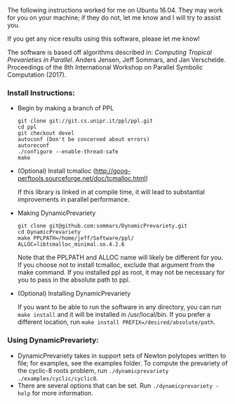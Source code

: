 The following instructions worked for me on Ubuntu 16.04. They may work for you on your machine; if they do not, let me know and I will try to assist you.

If you get any nice results using this software, please let me know!

The software is based off algorithms described in:
*Computing Tropical Prevarieties in Parallel*. Anders Jensen, Jeff Sommars, and Jan Verschelde. Proceedings of the 8th International Workshop on Parallel Symbolic Computation (2017).

### Install Instructions: ###

* Begin by making a branch of PPL
    ```
    git clone git://git.cs.unipr.it/ppl/ppl.git
    cd ppl
    git checkout devel
    autoconf (Don't be concerned about errors)
    autoreconf
    ./configure --enable-thread-safe
    make
    ```
* (Optional) Install tcmalloc (http://goog-perftools.sourceforge.net/doc/tcmalloc.html)

    If this library is linked in at compile time, it will lead to substantial improvements in parallel performance.

* Making DynamicPrevariety
    ```
    git clone git@github.com:sommars/DynamicPrevariety.git
    cd DynamicPrevariety
    make PPLPATH=/home/jeff/Software/ppl/ ALLOC=libtcmalloc_minimal.so.4.2.6
    ```
    Note that the PPLPATH and ALLOC name will likely be different for you. If you choose not to install tcmalloc, exclude that argument from the make command. If you installed ppl as root, it may not be necessary for you to pass in the absolute path to ppl.

* (Optional) Installing DynamicPrevariety

    If you want to be able to run the software in any directory, you can run `make install` and it will be installed in /usr/local/bin. If you prefer a different location, run `make install PREFIX=/desired/absolute/path`.

### Using DynamicPrevariety: ###

* DynamicPrevariety takes in support sets of Newton polytopes written to file; for examples, see the examples folder. To compute the prevariety of the cyclic-8 roots problem, run `./dynamicprevariety ./examples/cyclic/cyclic8`.
* There are several options that can be set. Run `./dynamicprevariety -help` for more information.
